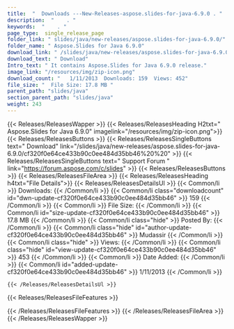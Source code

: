 ```yaml
---
title:  "  Downloads ---New-Releases-aspose.slides-for-java-6.9.0 . " 
description:  "    . " 
keywords:  "    . " 
page_type:  single_release_page
folder_link: " slides/java/new-releases/aspose.slides-for-java-6.9.0/"
folder_name: " Aspose.Slides for Java 6.9.0"
download_link: " /slides/java/new-releases/aspose.slides-for-java-6.9.0/cf320f0e64ce433b90c0ee484d35bb46"
download_text: " Download"
Intro_text: " It contains Aspose.Slides for Java 6.9.0 release."
image_link: "/resources/img/zip-icon.png"
download_count: "   1/11/2013  Downloads: 159  Views: 452"
file_size: "  File Size: 17.8 MB "
parent_path: "slides/java"
section_parent_path: "slides/java"
weight: 243
---
```


{{< Releases/ReleasesWapper >}}
  {{< Releases/ReleasesHeading H2txt=" Aspose.Slides for Java 6.9.0" imagelink="/resources/img/zip-icon.png">}}
  {{< Releases/ReleasesButtons >}}
    {{< Releases/ReleasesSingleButtons text=" Download" link="/slides/java/new-releases/aspose.slides-for-java-6.9.0/cf320f0e64ce433b90c0ee484d35bb46%20%20" >}}
    {{< Releases/ReleasesSingleButtons text=" Support Forum " link="https://forum.aspose.com/c/slides" >}}
  {{< Releases/ReleasesButtons >}}
  {{< Releases/ReleasesFileArea >}}
    {{< Releases/ReleasesHeading h4txt="File Details">}}
    {{< Releases/ReleasesDetailsUl >}}
            {{< Common/li  >}} Downloads: {{< /Common/li >}} 
      {{< Common/li class="downloadcount" id="dwn-update-cf320f0e64ce433b90c0ee484d35bb46" >}} 159 {{< /Common/li >}} 
      {{< Common/li  >}} File Size: {{< /Common/li >}} 
      {{< Common/li id="size-update-cf320f0e64ce433b90c0ee484d35bb46" >}} 17.8 MB {{< /Common/li >}} 
      {{< Common/li  class="hide" >}} Posted By: {{< /Common/li >}} 
      {{< Common/li class="hide" id="author-update-cf320f0e64ce433b90c0ee484d35bb46" >}} Mudassir {{< /Common/li >}} 
      {{< Common/li class="hide"  >}} Views: {{< /Common/li >}} 
      {{< Common/li class="hide" id="view-update-cf320f0e64ce433b90c0ee484d35bb46" >}} 453 {{< /Common/li >}} 
      {{< Common/li  >}} Date Added: {{< /Common/li >}} 
      {{< Common/li id="added-update-cf320f0e64ce433b90c0ee484d35bb46" >}} 1/11/2013 {{< /Common/li >}} 

    {{< /Releases/ReleasesDetailsUl >}}

  {{< Releases/ReleasesFileFeatures >}}
      
  {{< /Releases/ReleasesFileFeatures >}}
 {{< /Releases/ReleasesFileArea >}}
{{< /Releases/ReleasesWapper >}}


